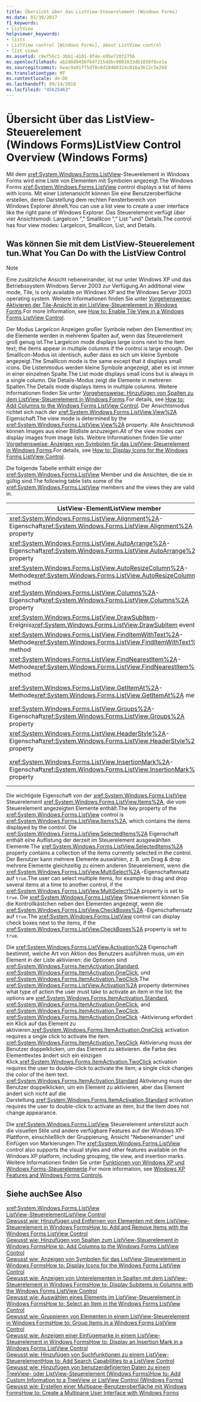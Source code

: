 ```yaml
---
title: Übersicht über das ListView-Steuerelement (Windows Forms)
ms.date: 03/30/2017
f1_keywords:
- ListView
helpviewer_keywords:
- lists
- ListView control [Windows Forms], about ListView control
- list views
ms.assetid: c9ef56c1-3bb1-4101-9f4e-e95e720f2756
ms.openlocfilehash: ab2d0d9456f64f215ddbc0003833db1858f0ce1a
ms.sourcegitcommit: 6eac9a01ff5d70c6d18460324c016a3612c5e268
ms.translationtype: MT
ms.contentlocale: de-DE
ms.lasthandoff: 09/14/2018
ms.locfileid: "45625463"
---
```

# <a name="listview-control-overview-windows-forms"></a><span data-ttu-id="ca440-102">Übersicht über das ListView-Steuerelement (Windows Forms)</span><span class="sxs-lookup"><span data-stu-id="ca440-102">ListView Control Overview (Windows Forms)</span></span>
<span data-ttu-id="ca440-103">Mit dem <xref:System.Windows.Forms.ListView>-Steuerelement in Windows Forms wird eine Liste von Elementen mit Symbolen angezeigt.</span><span class="sxs-lookup"><span data-stu-id="ca440-103">The Windows Forms <xref:System.Windows.Forms.ListView> control displays a list of items with icons.</span></span> <span data-ttu-id="ca440-104">Mit einer Listenansicht können Sie eine Benutzeroberfläche erstellen, deren Darstellung dem rechten Fensterbereich von Windows Explorer ähnelt.</span><span class="sxs-lookup"><span data-stu-id="ca440-104">You can use a list view to create a user interface like the right pane of Windows Explorer.</span></span> <span data-ttu-id="ca440-105">Das Steuerelement verfügt über vier Ansichtsmodi: LargeIcon "," SmallIcon "," List "und" Details.</span><span class="sxs-lookup"><span data-stu-id="ca440-105">The control has four view modes: LargeIcon, SmallIcon, List, and Details.</span></span>  
  
## <a name="what-you-can-do-with-the-listview-control"></a><span data-ttu-id="ca440-106">Was können Sie mit dem ListView-Steuerelement tun.</span><span class="sxs-lookup"><span data-stu-id="ca440-106">What You Can Do with the ListView Control</span></span>  
  
> [!NOTE]
>  <span data-ttu-id="ca440-107">Eine zusätzliche Ansicht nebeneinander, ist nur unter Windows XP und das Betriebssystem Windows Server 2003 zur Verfügung.</span><span class="sxs-lookup"><span data-stu-id="ca440-107">An additional view mode, Tile, is only available on Windows XP and the Windows Server 2003 operating system.</span></span> <span data-ttu-id="ca440-108">Weitere Informationen finden Sie unter [Vorgehensweise: Aktivieren der Tile-Ansicht in ein ListView-Steuerelement in Windows Forms](../../../../docs/framework/winforms/controls/how-to-enable-tile-view-in-a-windows-forms-listview-control.md).</span><span class="sxs-lookup"><span data-stu-id="ca440-108">For more information, see [How to: Enable Tile View in a Windows Forms ListView Control](../../../../docs/framework/winforms/controls/how-to-enable-tile-view-in-a-windows-forms-listview-control.md).</span></span>  
  
 <span data-ttu-id="ca440-109">Der Modus LargeIcon Anzeigen großer Symbole neben den Elementtext im; die Elemente werden in mehreren Spalten auf, wenn das Steuerelement groß genug ist.</span><span class="sxs-lookup"><span data-stu-id="ca440-109">The LargeIcon mode displays large icons next to the item text; the items appear in multiple columns if the control is large enough.</span></span> <span data-ttu-id="ca440-110">Der SmallIcon-Modus ist identisch, außer dass es sich um kleine Symbole angezeigt.</span><span class="sxs-lookup"><span data-stu-id="ca440-110">The SmallIcon mode is the same except that it displays small icons.</span></span> <span data-ttu-id="ca440-111">Die Listenmodus werden kleine Symbole angezeigt, aber es ist immer in einer einzelnen Spalte.</span><span class="sxs-lookup"><span data-stu-id="ca440-111">The List mode displays small icons but is always in a single column.</span></span> <span data-ttu-id="ca440-112">Die Details-Modus zeigt die Elemente in mehreren Spalten.</span><span class="sxs-lookup"><span data-stu-id="ca440-112">The Details mode displays items in multiple columns.</span></span> <span data-ttu-id="ca440-113">Weitere Informationen finden Sie unter [Vorgehensweise: Hinzufügen von Spalten zu dem ListView-Steuerelement in Windows Forms](../../../../docs/framework/winforms/controls/how-to-add-columns-to-the-windows-forms-listview-control.md).</span><span class="sxs-lookup"><span data-stu-id="ca440-113">For details, see [How to: Add Columns to the Windows Forms ListView Control](../../../../docs/framework/winforms/controls/how-to-add-columns-to-the-windows-forms-listview-control.md).</span></span> <span data-ttu-id="ca440-114">Der Ansichtsmodus richtet sich nach der <xref:System.Windows.Forms.ListView.View%2A> Eigenschaft.</span><span class="sxs-lookup"><span data-stu-id="ca440-114">The view mode is determined by the <xref:System.Windows.Forms.ListView.View%2A> property.</span></span> <span data-ttu-id="ca440-115">Alle Ansichtsmodi können Images aus einer Bildliste anzuzeigen.</span><span class="sxs-lookup"><span data-stu-id="ca440-115">All of the view modes can display images from image lists.</span></span> <span data-ttu-id="ca440-116">Weitere Informationen finden Sie unter [Vorgehensweise: Anzeigen von Symbolen für das ListView-Steuerelement in Windows Forms](../../../../docs/framework/winforms/controls/how-to-display-icons-for-the-windows-forms-listview-control.md).</span><span class="sxs-lookup"><span data-stu-id="ca440-116">For details, see [How to: Display Icons for the Windows Forms ListView Control](../../../../docs/framework/winforms/controls/how-to-display-icons-for-the-windows-forms-listview-control.md).</span></span>  
  
 <span data-ttu-id="ca440-117">Die folgende Tabelle enthält einige der <xref:System.Windows.Forms.ListView> Member und die Ansichten, die sie in gültig sind.</span><span class="sxs-lookup"><span data-stu-id="ca440-117">The following table lists some of the <xref:System.Windows.Forms.ListView> members and the views they are valid in.</span></span>  
  
|<span data-ttu-id="ca440-118">ListView-Element</span><span class="sxs-lookup"><span data-stu-id="ca440-118">ListView member</span></span>|<span data-ttu-id="ca440-119">Ansicht</span><span class="sxs-lookup"><span data-stu-id="ca440-119">View</span></span>|  
|---------------------|----------|  
|<span data-ttu-id="ca440-120"><xref:System.Windows.Forms.ListView.Alignment%2A>-Eigenschaft</span><span class="sxs-lookup"><span data-stu-id="ca440-120"><xref:System.Windows.Forms.ListView.Alignment%2A> property</span></span>|<span data-ttu-id="ca440-121"><xref:System.Windows.Forms.View.SmallIcon> oder <xref:System.Windows.Forms.View.LargeIcon></span><span class="sxs-lookup"><span data-stu-id="ca440-121"><xref:System.Windows.Forms.View.SmallIcon> or <xref:System.Windows.Forms.View.LargeIcon></span></span>|  
|<span data-ttu-id="ca440-122"><xref:System.Windows.Forms.ListView.AutoArrange%2A>-Eigenschaft</span><span class="sxs-lookup"><span data-stu-id="ca440-122"><xref:System.Windows.Forms.ListView.AutoArrange%2A> property</span></span>|<span data-ttu-id="ca440-123"><xref:System.Windows.Forms.View.SmallIcon> oder <xref:System.Windows.Forms.View.LargeIcon></span><span class="sxs-lookup"><span data-stu-id="ca440-123"><xref:System.Windows.Forms.View.SmallIcon> or <xref:System.Windows.Forms.View.LargeIcon></span></span>|  
|<span data-ttu-id="ca440-124"><xref:System.Windows.Forms.ListView.AutoResizeColumn%2A>-Methode</span><span class="sxs-lookup"><span data-stu-id="ca440-124"><xref:System.Windows.Forms.ListView.AutoResizeColumn%2A> method</span></span>|<xref:System.Windows.Forms.View.Details>|  
|<span data-ttu-id="ca440-125"><xref:System.Windows.Forms.ListView.Columns%2A>-Eigenschaft</span><span class="sxs-lookup"><span data-stu-id="ca440-125"><xref:System.Windows.Forms.ListView.Columns%2A> property</span></span>|<span data-ttu-id="ca440-126"><xref:System.Windows.Forms.View.Details> oder <xref:System.Windows.Forms.View.Tile></span><span class="sxs-lookup"><span data-stu-id="ca440-126"><xref:System.Windows.Forms.View.Details> or <xref:System.Windows.Forms.View.Tile></span></span>|  
|<span data-ttu-id="ca440-127"><xref:System.Windows.Forms.ListView.DrawSubItem>-Ereignis</span><span class="sxs-lookup"><span data-stu-id="ca440-127"><xref:System.Windows.Forms.ListView.DrawSubItem> event</span></span>|<xref:System.Windows.Forms.View.Details>|  
|<span data-ttu-id="ca440-128"><xref:System.Windows.Forms.ListView.FindItemWithText%2A>-Methode</span><span class="sxs-lookup"><span data-stu-id="ca440-128"><xref:System.Windows.Forms.ListView.FindItemWithText%2A> method</span></span>|<span data-ttu-id="ca440-129"><xref:System.Windows.Forms.View.Details>, <xref:System.Windows.Forms.View.List>oder <xref:System.Windows.Forms.View.Tile></span><span class="sxs-lookup"><span data-stu-id="ca440-129"><xref:System.Windows.Forms.View.Details>, <xref:System.Windows.Forms.View.List>, or <xref:System.Windows.Forms.View.Tile></span></span>|  
|<span data-ttu-id="ca440-130"><xref:System.Windows.Forms.ListView.FindNearestItem%2A>-Methode</span><span class="sxs-lookup"><span data-stu-id="ca440-130"><xref:System.Windows.Forms.ListView.FindNearestItem%2A> method</span></span>|<span data-ttu-id="ca440-131"><xref:System.Windows.Forms.View.SmallIcon> oder <xref:System.Windows.Forms.View.LargeIcon></span><span class="sxs-lookup"><span data-stu-id="ca440-131"><xref:System.Windows.Forms.View.SmallIcon> or <xref:System.Windows.Forms.View.LargeIcon></span></span>|  
|<span data-ttu-id="ca440-132"><xref:System.Windows.Forms.ListView.GetItemAt%2A>-Methode</span><span class="sxs-lookup"><span data-stu-id="ca440-132"><xref:System.Windows.Forms.ListView.GetItemAt%2A> method</span></span>|<span data-ttu-id="ca440-133"><xref:System.Windows.Forms.View.Details> oder <xref:System.Windows.Forms.View.Tile></span><span class="sxs-lookup"><span data-stu-id="ca440-133"><xref:System.Windows.Forms.View.Details> or <xref:System.Windows.Forms.View.Tile></span></span>|  
|<span data-ttu-id="ca440-134"><xref:System.Windows.Forms.ListView.Groups%2A>-Eigenschaft</span><span class="sxs-lookup"><span data-stu-id="ca440-134"><xref:System.Windows.Forms.ListView.Groups%2A> property</span></span>|<span data-ttu-id="ca440-135">Alle Ansichten, mit Ausnahme <xref:System.Windows.Forms.View.List></span><span class="sxs-lookup"><span data-stu-id="ca440-135">All views except <xref:System.Windows.Forms.View.List></span></span>|  
|<span data-ttu-id="ca440-136"><xref:System.Windows.Forms.ListView.HeaderStyle%2A>-Eigenschaft</span><span class="sxs-lookup"><span data-stu-id="ca440-136"><xref:System.Windows.Forms.ListView.HeaderStyle%2A> property</span></span>|<span data-ttu-id="ca440-137"><xref:System.Windows.Forms.View.Details></span><span class="sxs-lookup"><span data-stu-id="ca440-137"><xref:System.Windows.Forms.View.Details>.</span></span>|  
|<span data-ttu-id="ca440-138"><xref:System.Windows.Forms.ListView.InsertionMark%2A>-Eigenschaft</span><span class="sxs-lookup"><span data-stu-id="ca440-138"><xref:System.Windows.Forms.ListView.InsertionMark%2A> property</span></span>|<span data-ttu-id="ca440-139"><xref:System.Windows.Forms.View.LargeIcon>, <xref:System.Windows.Forms.View.SmallIcon>oder <xref:System.Windows.Forms.View.Tile></span><span class="sxs-lookup"><span data-stu-id="ca440-139"><xref:System.Windows.Forms.View.LargeIcon>, <xref:System.Windows.Forms.View.SmallIcon>, or <xref:System.Windows.Forms.View.Tile></span></span>|  
  
 <span data-ttu-id="ca440-140">Die wichtigste Eigenschaft von der <xref:System.Windows.Forms.ListView> Steuerelement <xref:System.Windows.Forms.ListView.Items%2A>, die vom Steuerelement angezeigten Elemente enthält.</span><span class="sxs-lookup"><span data-stu-id="ca440-140">The key property of the <xref:System.Windows.Forms.ListView> control is <xref:System.Windows.Forms.ListView.Items%2A>, which contains the items displayed by the control.</span></span> <span data-ttu-id="ca440-141">Die <xref:System.Windows.Forms.ListView.SelectedItems%2A> Eigenschaft enthält eine Auflistung der derzeit im Steuerelement ausgewählten Elemente.</span><span class="sxs-lookup"><span data-stu-id="ca440-141">The <xref:System.Windows.Forms.ListView.SelectedItems%2A> property contains a collection of the items currently selected in the control.</span></span> <span data-ttu-id="ca440-142">Der Benutzer kann mehrere Elemente auswählen, z. B. um Drag & drop mehrere Elemente gleichzeitig zu einem anderen Steuerelement, wenn die <xref:System.Windows.Forms.ListView.MultiSelect%2A> -Eigenschaftensatz auf `true`.</span><span class="sxs-lookup"><span data-stu-id="ca440-142">The user can select multiple items, for example to drag and drop several items at a time to another control, if the <xref:System.Windows.Forms.ListView.MultiSelect%2A> property is set to `true`.</span></span> <span data-ttu-id="ca440-143">Die <xref:System.Windows.Forms.ListView> Steuerelement können Sie die Kontrollkästchen neben den Elementen angezeigt, wenn die <xref:System.Windows.Forms.ListView.CheckBoxes%2A> -Eigenschaftensatz auf `true`.</span><span class="sxs-lookup"><span data-stu-id="ca440-143">The <xref:System.Windows.Forms.ListView> control can display check boxes next to the items, if the <xref:System.Windows.Forms.ListView.CheckBoxes%2A> property is set to `true`.</span></span>  
  
 <span data-ttu-id="ca440-144">Die <xref:System.Windows.Forms.ListView.Activation%2A> Eigenschaft bestimmt, welche Art von Aktion des Benutzers ausführen muss, um ein Element in der Liste aktivieren: die Optionen sind <xref:System.Windows.Forms.ItemActivation.Standard>, <xref:System.Windows.Forms.ItemActivation.OneClick>, und <xref:System.Windows.Forms.ItemActivation.TwoClick>.</span><span class="sxs-lookup"><span data-stu-id="ca440-144">The <xref:System.Windows.Forms.ListView.Activation%2A> property determines what type of action the user must take to activate an item in the list: the options are <xref:System.Windows.Forms.ItemActivation.Standard>, <xref:System.Windows.Forms.ItemActivation.OneClick>, and <xref:System.Windows.Forms.ItemActivation.TwoClick>.</span></span> <span data-ttu-id="ca440-145"><xref:System.Windows.Forms.ItemActivation.OneClick> -Aktivierung erfordert ein Klick auf das Element zu aktivieren.</span><span class="sxs-lookup"><span data-stu-id="ca440-145"><xref:System.Windows.Forms.ItemActivation.OneClick> activation requires a single click to activate the item.</span></span> <span data-ttu-id="ca440-146"><xref:System.Windows.Forms.ItemActivation.TwoClick> Aktivierung muss der Benutzer doppelklicken, um das Element zu aktivieren. die Farbe des Elementtextes ändert sich ein einzigen Klick.</span><span class="sxs-lookup"><span data-stu-id="ca440-146"><xref:System.Windows.Forms.ItemActivation.TwoClick> activation requires the user to double-click to activate the item; a single click changes the color of the item text.</span></span> <span data-ttu-id="ca440-147"><xref:System.Windows.Forms.ItemActivation.Standard> Aktivierung muss der Benutzer doppelklicken, um ein Element zu aktivieren, aber das Element ändert sich nicht auf die Darstellung.</span><span class="sxs-lookup"><span data-stu-id="ca440-147"><xref:System.Windows.Forms.ItemActivation.Standard> activation requires the user to double-click to activate an item, but the item does not change appearance.</span></span>  
  
 <span data-ttu-id="ca440-148">Die <xref:System.Windows.Forms.ListView> Steuerelement unterstützt auch die visuellen Stile und andere verfügbare Features auf der Windows XP-Plattform, einschließlich der Gruppierung, Ansicht "Nebeneinander" und Einfügen von Markierungen.</span><span class="sxs-lookup"><span data-stu-id="ca440-148">The <xref:System.Windows.Forms.ListView> control also supports the visual styles and other features available on the Windows XP platform, including grouping, tile view, and insertion marks.</span></span> <span data-ttu-id="ca440-149">Weitere Informationen finden Sie unter [Funktionen von Windows XP und Windows Forms-Steuerelemente](https://msdn.microsoft.com/library/bc7fab94-fce9-4bf1-a8ad-a5837c91c3c0).</span><span class="sxs-lookup"><span data-stu-id="ca440-149">For more information, see [Windows XP Features and Windows Forms Controls](https://msdn.microsoft.com/library/bc7fab94-fce9-4bf1-a8ad-a5837c91c3c0).</span></span>  
  
## <a name="see-also"></a><span data-ttu-id="ca440-150">Siehe auch</span><span class="sxs-lookup"><span data-stu-id="ca440-150">See Also</span></span>  
 <xref:System.Windows.Forms.ListView>  
 [<span data-ttu-id="ca440-151">ListView-Steuerelement</span><span class="sxs-lookup"><span data-stu-id="ca440-151">ListView Control</span></span>](../../../../docs/framework/winforms/controls/listview-control-windows-forms.md)  
 [<span data-ttu-id="ca440-152">Gewusst wie: Hinzufügen und Entfernen von Elementen mit dem ListView-Steuerelement in Windows Forms</span><span class="sxs-lookup"><span data-stu-id="ca440-152">How to: Add and Remove Items with the Windows Forms ListView Control</span></span>](../../../../docs/framework/winforms/controls/how-to-add-and-remove-items-with-the-windows-forms-listview-control.md)  
 [<span data-ttu-id="ca440-153">Gewusst wie: Hinzufügen von Spalten zum ListView-Steuerelement in Windows Forms</span><span class="sxs-lookup"><span data-stu-id="ca440-153">How to: Add Columns to the Windows Forms ListView Control</span></span>](../../../../docs/framework/winforms/controls/how-to-add-columns-to-the-windows-forms-listview-control.md)  
 [<span data-ttu-id="ca440-154">Gewusst wie: Anzeigen von Symbolen für das ListView-Steuerelement in Windows Forms</span><span class="sxs-lookup"><span data-stu-id="ca440-154">How to: Display Icons for the Windows Forms ListView Control</span></span>](../../../../docs/framework/winforms/controls/how-to-display-icons-for-the-windows-forms-listview-control.md)  
 [<span data-ttu-id="ca440-155">Gewusst wie: Anzeigen von Unterelementen in Spalten mit dem ListView-Steuerelement in Windows Forms</span><span class="sxs-lookup"><span data-stu-id="ca440-155">How to: Display Subitems in Columns with the Windows Forms ListView Control</span></span>](../../../../docs/framework/winforms/controls/how-to-display-subitems-in-columns-with-the-windows-forms-listview-control.md)  
 [<span data-ttu-id="ca440-156">Gewusst wie: Auswählen eines Elements im ListView-Steuerelement in Windows Forms</span><span class="sxs-lookup"><span data-stu-id="ca440-156">How to: Select an Item in the Windows Forms ListView Control</span></span>](../../../../docs/framework/winforms/controls/how-to-select-an-item-in-the-windows-forms-listview-control.md)  
 [<span data-ttu-id="ca440-157">Gewusst wie: Gruppieren von Elementen in einem ListView-Steuerelement in Windows Forms</span><span class="sxs-lookup"><span data-stu-id="ca440-157">How to: Group Items in a Windows Forms ListView Control</span></span>](../../../../docs/framework/winforms/controls/how-to-group-items-in-a-windows-forms-listview-control.md)  
 [<span data-ttu-id="ca440-158">Gewusst wie: Anzeigen einer Einfügemarke in einem ListView-Steuerelement in Windows Forms</span><span class="sxs-lookup"><span data-stu-id="ca440-158">How to: Display an Insertion Mark in a Windows Forms ListView Control</span></span>](../../../../docs/framework/winforms/controls/how-to-display-an-insertion-mark-in-a-windows-forms-listview-control.md)  
 [<span data-ttu-id="ca440-159">Gewusst wie: Hinzufügen von Suchfunktionen zu einem ListView-Steuerelement</span><span class="sxs-lookup"><span data-stu-id="ca440-159">How to: Add Search Capabilities to a ListView Control</span></span>](../../../../docs/framework/winforms/controls/how-to-add-search-capabilities-to-a-listview-control.md)  
 [<span data-ttu-id="ca440-160">Gewusst wie: Hinzufügen von benutzerdefinierten Daten zu einem TreeView- oder ListView-Steuerelement (Windows Forms)</span><span class="sxs-lookup"><span data-stu-id="ca440-160">How to: Add Custom Information to a TreeView or ListView Control (Windows Forms)</span></span>](../../../../docs/framework/winforms/controls/add-custom-information-to-a-treeview-or-listview-control-wf.md)  
 [<span data-ttu-id="ca440-161">Gewusst wie: Erstellen einer Multipane-Benutzeroberfläche mit Windows Forms</span><span class="sxs-lookup"><span data-stu-id="ca440-161">How to: Create a Multipane User Interface with Windows Forms</span></span>](../../../../docs/framework/winforms/controls/how-to-create-a-multipane-user-interface-with-windows-forms.md)
